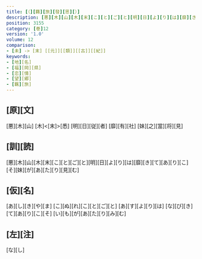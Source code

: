 ```yaml
---
title: [（][羇][旅][發][思][）]
description: [悪][木][山][木][末][こ][と][ご][と][明][日][よ][り][は][靡][き][て][あ][り][こ][そ][妹][が][あ][た][り][見][む]
position: 3155
category: [巻]12
version: '1.0'
volume: 12
comparison:
- [未] -> [末] [[元]][[類]][[古]][[紀]]
keywords:
- [地][名]
- [福][岡][県]
- [恋][情]
- [望][郷]
- [羈][旅]
---
```


## [原][文]

[悪][木][山] [木]<[末]>[悉] [明][日][従][者] [靡][有][社] [妹][之][當][将][見]

## [訓][読]

[悪][木][山][木][末][こ][と][ご][と][明][日][よ][り][は][靡][き][て][あ][り][こ][そ][妹][が][あ][た][り][見][む]

## [仮][名]

[あ][し][き][や][ま] [こ][ぬ][れ][こ][と][ご][と] [あ][す][よ][り][は] [な][び][き][て][あ][り][こ][そ] [い][も][が][あ][た][り][み][む]

## [左][注]

[な][し]
